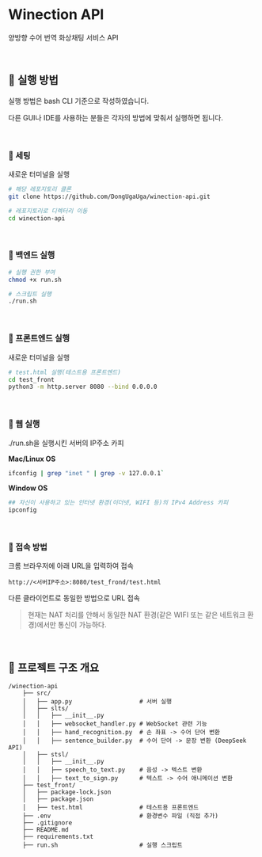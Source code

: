 # Winection API
양방향 수어 번역 화상채팅 서비스 API

<br>

## 📖 실행 방법
실행 방법은 bash CLI 기준으로 작성하였습니다.

다른 GUI나 IDE를 사용하는 분들은 각자의 방법에 맞춰서 실행하면 됩니다.

<br>

### 🔖 세팅
새로운 터미널을 실행
```bash
# 해당 레포지토리 클론
git clone https://github.com/DongUgaUga/winection-api.git

# 레포지토리로 디렉터리 이동
cd winection-api
````

<br>

### 🔖 백엔드 실행

```bash
# 실행 권한 부여
chmod +x run.sh  

# 스크립트 실행
./run.sh  
```

<br>

### 🔖 프론트엔드 실행

새로운 터미널을 실행
```bash
# test.html 실행(테스트용 프론트엔드)
cd test_front
python3 -m http.server 8080 --bind 0.0.0.0
````

<br>

### 🔖 웹 실행
./run.sh을 실행시킨 서버의 IP주소 카피

**Mac/Linux OS**
```bash
ifconfig | grep "inet " | grep -v 127.0.0.1`
```

**Window OS**
```bash
## 자신이 사용하고 있는 인터넷 환경(이더넷, WIFI 등)의 IPv4 Address 카피
ipconfig 
```
<br>

### 🔖 접속 방법 
크롬 브라우저에 아래 URL을 입력하여 접속
```
http://<서버IP주소>:8080/test_frond/test.html
```

다른 클라이언트로 동일한 방법으로 URL 접속
> 현재는 NAT 처리를 안해서 동일한 NAT 환경(같은 WIFI 또는 같은 네트워크 환경)에서만 통신이 가능하다.

<br>


## 📖 프로젝트 구조 개요
```
/winection-api
    ├── src/
    │   ├── app.py                   # 서버 실행
    │   ├── slts/                   
    │   │   ├── __init__.py         
    │   │   ├── websocket_handler.py # WebSocket 관련 기능
    │   │   ├── hand_recognition.py  # 손 좌표 -> 수어 단어 변환
    │   │   ├── sentence_builder.py  # 수어 단어 -> 문장 변환 (DeepSeek API)
    │   ├── stsl/                   
    │   │   ├── __init__.py
    │   │   ├── speech_to_text.py    # 음성 -> 텍스트 변환
    │   │   ├── text_to_sign.py      # 텍스트 -> 수어 애니메이션 변환
    ├── test_front/                  
    │   ├── package-lock.json               
    │   ├── package.json                
    │   ├── test.html                # 테스트용 프론트엔드
    ├── .env                         # 환경변수 파일 (직접 추가)
    ├── .gitignore                   
    ├── README.md                    
    ├── requirements.txt             
    ├── run.sh                       # 실행 스크립트
```